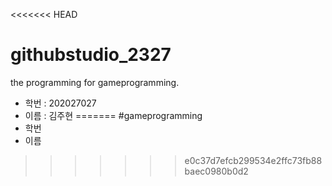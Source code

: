 <<<<<<< HEAD
# githubstudio_2327
the programming for gameprogramming.
* 학번 : 202027027
* 이름 : 김주현
=======
#gameprogramming
* 학번
* 이름 
>>>>>>> e0c37d7efcb299534e2ffc73fb88baec0980b0d2
